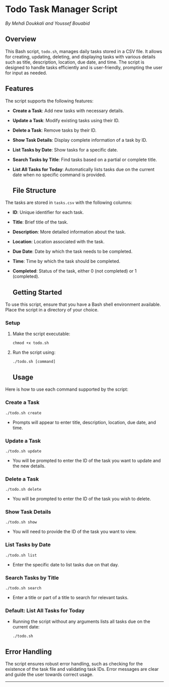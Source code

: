 # Todo Task Manager Script
*By Mehdi Doukkali and Youssef Bouabid*

  ## Overview
This Bash script, `todo.sh`, manages daily tasks stored in a CSV file. It allows for creating, updating, deleting, and displaying tasks with various details such as title, description, location, due date, and time. The script is designed to handle tasks efficiently and is user-friendly, prompting the user for input as needed.

  ## Features
The script supports the following features:
- **Create a Task**: Add new tasks with necessary details.
- **Update a Task**: Modify existing tasks using their ID.
- **Delete a Task**: Remove tasks by their ID.
- **Show Task Details**: Display complete information of a task by ID.
- **List Tasks by Date**: Show tasks for a specific date.
- **Search Tasks by Title**: Find tasks based on a partial or complete title.
- **List All Tasks for Today**: Automatically lists tasks due on the current date when no specific command is provided.

  ## File Structure
The tasks are stored in `tasks.csv` with the following columns:
- **ID**: Unique identifier for each task.
- **Title**: Brief title of the task.
- **Description**: More detailed information about the task.
- **Location**: Location associated with the task.
- **Due Date**: Date by which the task needs to be completed.
- **Time**: Time by which the task should be completed.
- **Completed**: Status of the task, either 0 (not completed) or 1 (completed).

  ## Getting Started
To use this script, ensure that you have a Bash shell environment available. Place the script in a directory of your choice.

### Setup
1. Make the script executable:
   ```
   chmod +x todo.sh
   ```
2. Run the script using:
   ```
   ./todo.sh [command]
   ```

   ## Usage
Here is how to use each command supported by the script:

### Create a Task
```
./todo.sh create
```
- Prompts will appear to enter title, description, location, due date, and time.

### Update a Task
```
./todo.sh update
```
- You will be prompted to enter the ID of the task you want to update and the new details.

### Delete a Task
```
./todo.sh delete
```
- You will be prompted to enter the ID of the task you wish to delete.

### Show Task Details
```
./todo.sh show
```
- You will need to provide the ID of the task you want to view.

### List Tasks by Date
```
./todo.sh list
```
- Enter the specific date to list tasks due on that day.

### Search Tasks by Title
```
./todo.sh search
```
- Enter a title or part of a title to search for relevant tasks.

### Default: List All Tasks for Today
- Running the script without any arguments lists all tasks due on the current date:
  ```
  ./todo.sh
  ```

## Error Handling
The script ensures robust error handling, such as checking for the existence of the task file and validating task IDs. Error messages are clear and guide the user towards correct usage.

---
